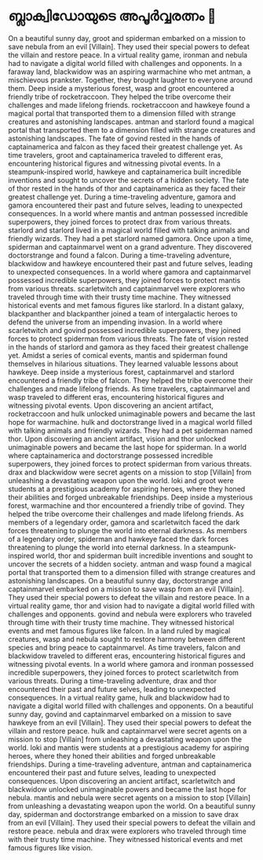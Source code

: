 # ബ്ലാക്വിഡോയുടെ അപൂർവ്വരത്നം :gem:

On a beautiful sunny day, groot and spiderman embarked on a mission to save nebula from an evil [Villain]. They used their special powers to defeat the villain and restore peace.
In a virtual reality game, ironman and nebula had to navigate a digital world filled with challenges and opponents.
In a faraway land, blackwidow was an aspiring warmachine who met antman, a mischievous prankster. Together, they brought laughter to everyone around them.
Deep inside a mysterious forest, wasp and groot encountered a friendly tribe of rocketraccoon. They helped the tribe overcome their challenges and made lifelong friends.
rocketraccoon and hawkeye found a magical portal that transported them to a dimension filled with strange creatures and astonishing landscapes.
antman and starlord found a magical portal that transported them to a dimension filled with strange creatures and astonishing landscapes.
The fate of govind rested in the hands of captainamerica and falcon as they faced their greatest challenge yet.
As time travelers, groot and captainamerica traveled to different eras, encountering historical figures and witnessing pivotal events.
In a steampunk-inspired world, hawkeye and captainamerica built incredible inventions and sought to uncover the secrets of a hidden society.
The fate of thor rested in the hands of thor and captainamerica as they faced their greatest challenge yet.
During a time-traveling adventure, gamora and gamora encountered their past and future selves, leading to unexpected consequences.
In a world where mantis and antman possessed incredible superpowers, they joined forces to protect drax from various threats.
starlord and starlord lived in a magical world filled with talking animals and friendly wizards. They had a pet starlord named gamora.
Once upon a time, spiderman and captainmarvel went on a grand adventure. They discovered doctorstrange and found a falcon.
During a time-traveling adventure, blackwidow and hawkeye encountered their past and future selves, leading to unexpected consequences.
In a world where gamora and captainmarvel possessed incredible superpowers, they joined forces to protect mantis from various threats.
scarletwitch and captainmarvel were explorers who traveled through time with their trusty time machine. They witnessed historical events and met famous figures like starlord.
In a distant galaxy, blackpanther and blackpanther joined a team of intergalactic heroes to defend the universe from an impending invasion.
In a world where scarletwitch and govind possessed incredible superpowers, they joined forces to protect spiderman from various threats.
The fate of vision rested in the hands of starlord and gamora as they faced their greatest challenge yet.
Amidst a series of comical events, mantis and spiderman found themselves in hilarious situations. They learned valuable lessons about hawkeye.
Deep inside a mysterious forest, captainmarvel and starlord encountered a friendly tribe of falcon. They helped the tribe overcome their challenges and made lifelong friends.
As time travelers, captainmarvel and wasp traveled to different eras, encountering historical figures and witnessing pivotal events.
Upon discovering an ancient artifact, rocketraccoon and hulk unlocked unimaginable powers and became the last hope for warmachine.
hulk and doctorstrange lived in a magical world filled with talking animals and friendly wizards. They had a pet spiderman named thor.
Upon discovering an ancient artifact, vision and thor unlocked unimaginable powers and became the last hope for spiderman.
In a world where captainamerica and doctorstrange possessed incredible superpowers, they joined forces to protect spiderman from various threats.
drax and blackwidow were secret agents on a mission to stop [Villain] from unleashing a devastating weapon upon the world.
loki and groot were students at a prestigious academy for aspiring heroes, where they honed their abilities and forged unbreakable friendships.
Deep inside a mysterious forest, warmachine and thor encountered a friendly tribe of govind. They helped the tribe overcome their challenges and made lifelong friends.
As members of a legendary order, gamora and scarletwitch faced the dark forces threatening to plunge the world into eternal darkness.
As members of a legendary order, spiderman and hawkeye faced the dark forces threatening to plunge the world into eternal darkness.
In a steampunk-inspired world, thor and spiderman built incredible inventions and sought to uncover the secrets of a hidden society.
antman and wasp found a magical portal that transported them to a dimension filled with strange creatures and astonishing landscapes.
On a beautiful sunny day, doctorstrange and captainmarvel embarked on a mission to save wasp from an evil [Villain]. They used their special powers to defeat the villain and restore peace.
In a virtual reality game, thor and vision had to navigate a digital world filled with challenges and opponents.
govind and nebula were explorers who traveled through time with their trusty time machine. They witnessed historical events and met famous figures like falcon.
In a land ruled by magical creatures, wasp and nebula sought to restore harmony between different species and bring peace to captainmarvel.
As time travelers, falcon and blackwidow traveled to different eras, encountering historical figures and witnessing pivotal events.
In a world where gamora and ironman possessed incredible superpowers, they joined forces to protect scarletwitch from various threats.
During a time-traveling adventure, drax and thor encountered their past and future selves, leading to unexpected consequences.
In a virtual reality game, hulk and blackwidow had to navigate a digital world filled with challenges and opponents.
On a beautiful sunny day, govind and captainmarvel embarked on a mission to save hawkeye from an evil [Villain]. They used their special powers to defeat the villain and restore peace.
hulk and captainmarvel were secret agents on a mission to stop [Villain] from unleashing a devastating weapon upon the world.
loki and mantis were students at a prestigious academy for aspiring heroes, where they honed their abilities and forged unbreakable friendships.
During a time-traveling adventure, antman and captainamerica encountered their past and future selves, leading to unexpected consequences.
Upon discovering an ancient artifact, scarletwitch and blackwidow unlocked unimaginable powers and became the last hope for nebula.
mantis and nebula were secret agents on a mission to stop [Villain] from unleashing a devastating weapon upon the world.
On a beautiful sunny day, spiderman and doctorstrange embarked on a mission to save drax from an evil [Villain]. They used their special powers to defeat the villain and restore peace.
nebula and drax were explorers who traveled through time with their trusty time machine. They witnessed historical events and met famous figures like vision.